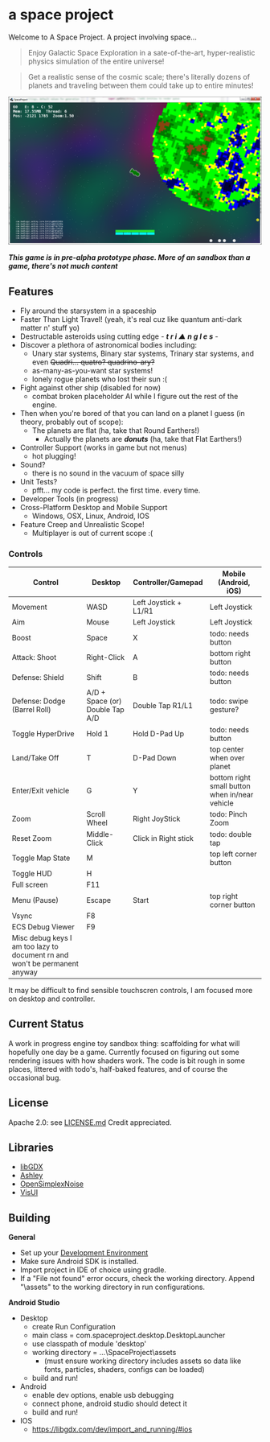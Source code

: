 # a space project
Welcome to A Space Project. A project involving space...
> Enjoy Galactic Space Exploration in a sate-of-the-art, hyper-realistic physics simulation of the entire universe!

> Get a realistic sense of the cosmic scale; there's literally dozens of planets and traveling between them could take up to entire minutes!

![screenshot](/Capture.PNG?raw=true)

***This game is in pre-alpha prototype phase. More of an sandbox than a game, there's not much content***

## Features
* Fly around the starsystem in a spaceship
* Faster Than Light Travel! (yeah, it's real cuz like quantum anti-dark matter n' stuff yo)
* Destructable asteroids using cutting edge - ***t r i ▲ n g l e s*** -
* Discover a plethora of astronomical bodies including:
    * Unary star systems, Binary star systems, Trinary star systems, and even ~~Quadri... quatro? quadrino-ary?~~ 
    * as-many-as-you-want star systems!
    * lonely rogue planets who lost their sun :(
* Fight against other ship (disabled for now)
  * combat broken placeholder AI while I figure out the rest of the engine.
* Then when you're bored of that you can land on a planet I guess (in theory, probably out of scope):
   * The planets are flat (ha, take that Round Earthers!)
      * Actually the planets are ***donuts*** (ha, take that Flat Earthers!)
* Controller Support (works in game but not menus)
   * hot plugging!
* Sound?
  * there is no sound in the vacuum of space silly
* Unit Tests?
   * pfft... my code is perfect. the first time. every time.
* Developer Tools (in progress)
* Cross-Platform Desktop and Mobile Support
  * Windows, OSX, Linux, Android, IOS
* Feature Creep and Unrealistic Scope!
   * Multiplayer is out of current scope :(


### Controls
| Control                        | Desktop       | Controller/Gamepad    | Mobile (Android, iOS)                   |
|------------------------------- | ------------  | ------------------    | ----------------------------------------|
| Movement                       | WASD          | Left Joystick + L1/R1 | Left Joystick                           |
| Aim                            | Mouse         | Left Joystick         | Left Joystick                           |
| Boost                          | Space         | X                     | todo: needs button                      |
| Attack: Shoot                  | Right-Click   | A                     | bottom right button                     |
| Defense: Shield                | Shift         | B                     | todo: needs button                      |
| Defense: Dodge (Barrel Roll)   | A/D + Space (or) Double Tap A/D | Double Tap R1/L1 | todo: swipe gesture?       |
| Toggle HyperDrive              | Hold 1        | Hold D-Pad Up         | todo: needs button                      |
| Land/Take Off                  | T             | D-Pad Down            | top center when over planet             |
| Enter/Exit vehicle             | G             | Y                     | bottom right small button when in/near vehicle |
| Zoom                           | Scroll Wheel  | Right JoyStick        | todo: Pinch Zoom                        |
| Reset Zoom                     | Middle-Click  | Click in Right stick  | todo: double tap                        |
| Toggle Map State               | M             |                       | top left corner button                  |
| Toggle HUD                     | H             |                       |                                         |
| Full screen                    | F11           |                       |                                         |
| Menu (Pause)                   | Escape        | Start                 | top right corner button                 |
| Vsync                          | F8            |                       |                                         |
| ECS Debug Viewer               | F9            |                       |                                         |
| Misc debug keys I am too lazy to document rn and won't be permanent anyway |                                     |

It may be difficult to find sensible touchscren controls, I am focused more on desktop and controller.


## Current Status
A work in progress engine toy sandbox thing: scaffolding for what will hopefully one day be a game.
Currently focused on figuring out some rendering issues with how shaders work.
The code is bit rough in some places, littered with todo's, half-baked features, and of course the occasional bug.
  



## License
   Apache 2.0: see [LICENSE.md](/LICENSE.md)
   Credit appreciated.

## Libraries
- [libGDX](https://github.com/libgdx/libgdx)
- [Ashley](https://github.com/libgdx/ashley/wiki)
- [OpenSimplexNoise](https://gist.github.com/KdotJPG/b1270127455a94ac5d19)
- [VisUI](https://github.com/kotcrab/vis-ui)


## Building
**General**
* Set up your [Development Environment](https://libgdx.badlogicgames.com/documentation/gettingstarted/Setting%20Up.html)
* Make sure Android SDK is installed.
* Import project in IDE of choice using gradle.
* If a "File not found" error occurs, check the working directory. Append "\assets" to the working directory in run configurations.


**Android Studio**
* Desktop
  * create Run Configuration
  * main class = com.spaceproject.desktop.DesktopLauncher
  * use classpath of module 'desktop'
  * working directory = ...\SpaceProject\assets
      * (must ensure working directory includes assets so data like fonts, particles, shaders, configs can be loaded)
  * build and run!
* Android
  * enable dev options, enable usb debugging
  * connect phone, android studio should detect it
  * build and run!
* IOS
  * https://libgdx.com/dev/import_and_running/#ios

